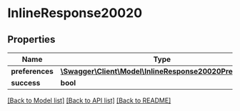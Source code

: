 # InlineResponse20020

## Properties
Name | Type | Description | Notes
------------ | ------------- | ------------- | -------------
**preferences** | [**\Swagger\Client\Model\InlineResponse20020Preferences**](InlineResponse20020Preferences.md) |  | [optional] 
**success** | **bool** |  | [optional] 

[[Back to Model list]](../../README.md#documentation-for-models) [[Back to API list]](../../README.md#documentation-for-api-endpoints) [[Back to README]](../../README.md)

